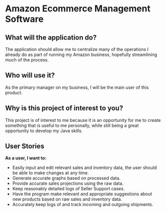 # Amazon Ecommerce Management Software

## What will the application do?
The application should allow me to centralize many of the operations I already do as part of running my Amazon business, hopefully streamlining much of the process.
## Who will use it?
As the primary manager on my business, I will be the main user of this product. 
## Why is this project of interest to you?
This project is of interest to me because it is an opportunity for me to create something that is useful to me personally, while still being a great opportunity to develop my Java skills.
## User Stories
**As a user, I want to:**
- Easily input and edit relevant sales and inventory data, the user should be able to make changes at any time.
- Generate accurate graphs based on processed data.
- Provide accurate sales projections using the raw data.
- Keep reasonably detailed logs of Seller Support cases.
- Have the program make relevant and appropriate suggestions about new products based on raw sales and inventory data.
- Accurately keep logs of and track incoming and outgoing shipments.